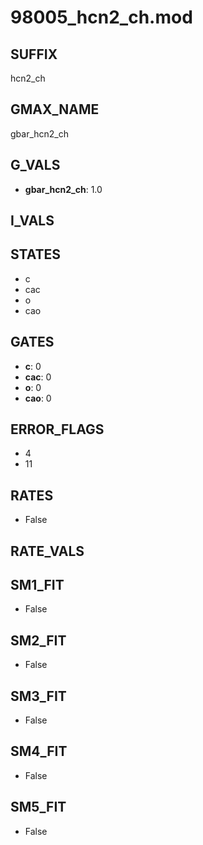 # 98005_hcn2_ch.mod

## SUFFIX

hcn2_ch

## GMAX_NAME

gbar_hcn2_ch

## G_VALS

- **gbar_hcn2_ch**: 1.0

## I_VALS


## STATES

- c
- cac
- o
- cao

## GATES

- **c**: 0
- **cac**: 0
- **o**: 0
- **cao**: 0

## ERROR_FLAGS

- 4
- 11

## RATES

- False

## RATE_VALS


## SM1_FIT

- False

## SM2_FIT

- False

## SM3_FIT

- False

## SM4_FIT

- False

## SM5_FIT

- False


